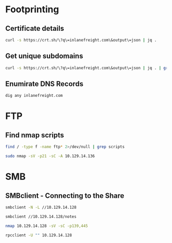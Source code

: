 # Footprinting

## Certificate details
```bash
curl -s https://crt.sh/\?q\=inlanefreight.com\&output\=json | jq .
```
## Get unique subdomains
```bash
curl -s https://crt.sh/\?q\=inlanefreight.com\&output\=json | jq . | grep name | cut -d":" -f2 | grep -v "CN=" | cut -d'"' -f2 | awk '{gsub(/\\n/,"\n");}1;' | sort -u
```

## Enumirate DNS Records 
```bash
dig any inlanefreight.com
```

# FTP
## Find nmap scripts
```bash
find / -type f -name ftp* 2>/dev/null | grep scripts
```
```bash
sudo nmap -sV -p21 -sC -A 10.129.14.136
```

# SMB
## SMBclient - Connecting to the Share
```bash
smbclient -N -L //10.129.14.128
```
```bash
smbclient //10.129.14.128/notes
```

```bash
nmap 10.129.14.128 -sV -sC -p139,445
```
```bash
rpcclient -U "" 10.129.14.128
```
